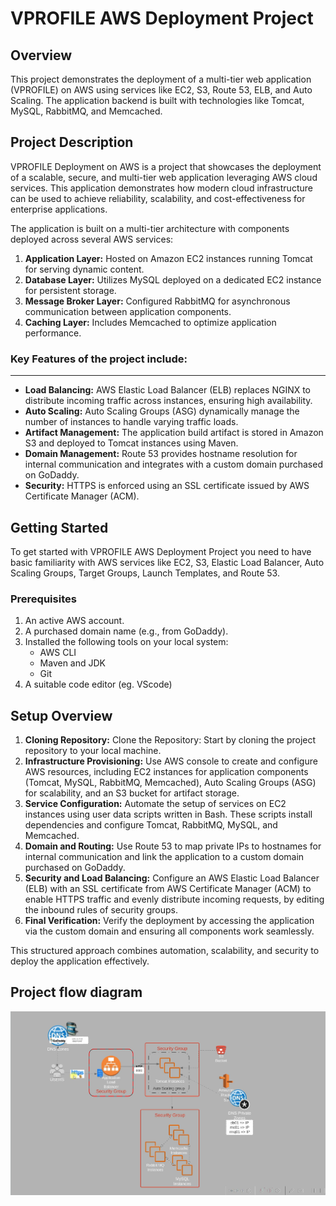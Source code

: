 # VPROFILE AWS Deployment Project

## Overview
This project demonstrates the deployment of a multi-tier web application (VPROFILE) on AWS using services like EC2, S3, Route 53, ELB, and Auto Scaling. The application backend is built with technologies like Tomcat, MySQL, RabbitMQ, and Memcached.

## Project Description
VPROFILE Deployment on AWS is a project that showcases the deployment of a scalable, secure, and multi-tier web application leveraging AWS cloud services. This application demonstrates how modern cloud infrastructure can be used to achieve reliability, scalability, and cost-effectiveness for enterprise applications.

The application is built on a multi-tier architecture with components deployed across several AWS services:
1. **Application Layer:** Hosted on Amazon EC2 instances running Tomcat for serving dynamic content.
2. **Database Layer:** Utilizes MySQL deployed on a dedicated EC2 instance for persistent storage.
3. **Message Broker Layer:** Configured RabbitMQ for asynchronous communication between application components.
4. **Caching Layer:** Includes Memcached to optimize application performance.

### Key Features of the project include:
---
- **Load Balancing:** AWS Elastic Load Balancer (ELB) replaces NGINX to distribute incoming traffic across instances, ensuring high availability.
- **Auto Scaling:** Auto Scaling Groups (ASG) dynamically manage the number of instances to handle varying traffic loads.
- **Artifact Management:** The application build artifact is stored in Amazon S3 and deployed to Tomcat instances using Maven.
- **Domain Management:** Route 53 provides hostname resolution for internal communication and integrates with a custom domain purchased on GoDaddy.
- **Security:** HTTPS is enforced using an SSL certificate issued by AWS Certificate Manager (ACM).

## Getting Started
To get started with VPROFILE AWS Deployment Project you need to have basic familiarity with AWS services like EC2, S3, Elastic Load Balancer, Auto Scaling Groups, Target Groups, Launch Templates, and Route 53. 

### Prerequisites
1. An active AWS account.
2. A purchased domain name (e.g., from GoDaddy).
3. Installed the following tools on your local system:
   - AWS CLI
   - Maven and JDK
   - Git
4. A suitable code editor (eg. VScode)

## Setup Overview
1. **Cloning Repository:** Clone the Repository: Start by cloning the project repository to your local machine.
2. **Infrastructure Provisioning:** Use AWS console to create and configure AWS resources, including EC2 instances for application components (Tomcat, MySQL, RabbitMQ, Memcached), Auto Scaling Groups (ASG) for scalability, and an S3 bucket for artifact storage.
3. **Service Configuration:** Automate the setup of services on EC2 instances using user data scripts written in Bash. These scripts install dependencies and configure Tomcat, RabbitMQ, MySQL, and Memcached.
4. **Domain and Routing:** Use Route 53 to map private IPs to hostnames for internal communication and link the application to a custom domain purchased on GoDaddy.
5. **Security and Load Balancing:** Configure an AWS Elastic Load Balancer (ELB) with an SSL certificate from AWS Certificate Manager (ACM) to enable HTTPS traffic and evenly distribute incoming requests, by editing the inbound rules of security groups.
6. **Final Verification:** Verify the deployment by accessing the application via the custom domain and ensuring all components work seamlessly.

 This structured approach combines automation, scalability, and security to deploy the application effectively.

 ## Project flow diagram
 ![Project flow diagram](https://github.com/Kizhakkekkara-Vishnu-Vijayan/Sample/blob/master/AWS-images/Flow-diagram.png)

 
